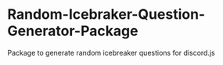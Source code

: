# Random-Icebraker-Question-Generator-Package
Package to generate random icebreaker questions for discord.js
